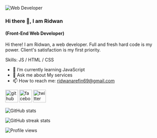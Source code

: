![Web Developer](https://pbs.twimg.com/profile_banners/1693600100331950080/1694700389/600x200)
### Hi there 👋, I am Ridwan
####  (Front-End Web Developer)


Hi there! I am Ridwan, a web developer. Full and fresh hard code is my power. Client's satisfaction is my first priority.

Skills:  JS / HTML / CSS

- 🌱 I’m currently learning JavaScript 
- 💬 Ask me about My services 
- 📫 How to reach me: ridwanarefin69@gmail.com 


[<img src='https://cdn.jsdelivr.net/npm/simple-icons@3.0.1/icons/github.svg' alt='github' height='40'>](https://github.com/ridwanarefin)  [<img src='https://cdn.jsdelivr.net/npm/simple-icons@3.0.1/icons/facebook.svg' alt='facebook' height='40'>](https://www.facebook.com/https://www.facebook.com/ridwan.arefin.5)  [<img src='https://cdn.jsdelivr.net/npm/simple-icons@3.0.1/icons/twitter.svg' alt='twitter' height='40'>](https://twitter.com/https://twitter.com/ridwanarefin69)  

![GitHub stats](https://github-readme-stats.vercel.app/api?username=ridwanarefin&show_icons=true)  

![GitHub streak stats](https://streak-stats.demolab.com/?user=ridwanarefin)  

![Profile views](https://gpvc.arturio.dev/ridwanarefin)  
